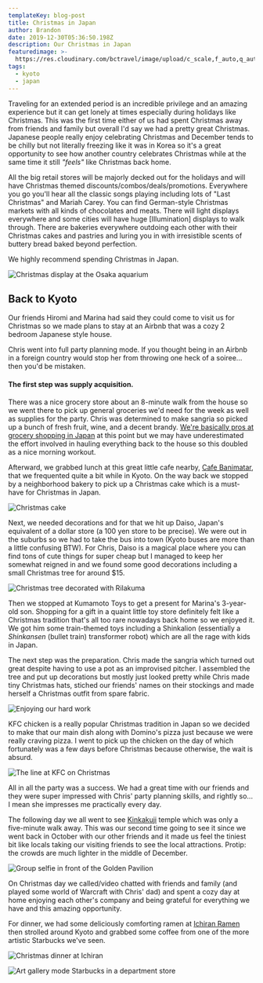 ```yaml
---
templateKey: blog-post
title: Christmas in Japan
author: Brandon
date: 2019-12-30T05:36:50.198Z
description: Our Christmas in Japan
featuredimage: >-
  https://res.cloudinary.com/bctravel/image/upload/c_scale,f_auto,q_auto,w_1080/v1579592050/christmas/IMG_20191125_220920_mjte4s.jpg
tags:
  - kyoto
  - japan
---
```

Traveling for an extended period is an incredible privilege and an amazing experience but it can get lonely at times especially during holidays like Christmas. This was the first time either of us had spent Christmas away from friends and family but overall I'd say we had a pretty great Christmas. 
Japanese people really enjoy celebrating Christmas and December tends to be chilly but not literally freezing like it was in Korea so it's a great opportunity to see how another country celebrates Christmas while at the same time it still _"feels"_ like Christmas back home. 

All the big retail stores will be majorly decked out for the holidays and will have Christmas themed discounts/combos/deals/promotions. Everywhere you go you'll hear all the classic songs playing including lots of "Last Christmas" and Mariah Carey. You can find German-style Christmas markets with all kinds of chocolates and meats. There will light displays everywhere and some cities will have huge \[Illumination] displays to walk through. There are bakeries everywhere outdoing each other with their Christmas cakes and pastries and luring you in with irresistible scents of buttery bread baked beyond perfection. 

We highly recommend spending Christmas in Japan.

![Christmas display at the Osaka aquarium](https://res.cloudinary.com/bctravel/image/upload/c_scale,f_auto,q_auto,w_1080/v1579591961/christmas/IMG_2210_rtaax3.jpg "Christmas display at the Osaka aquarium")

## Back to Kyoto

Our friends Hiromi and Marina had said they could come to visit us for Christmas so we made plans to stay at an Airbnb that was a cozy 2 bedroom Japanese style house. 

Chris went into full party planning mode. If you thought being in an Airbnb in a foreign country would stop her from throwing one heck of a soiree... then you'd be mistaken. 

#### The first step was supply acquisition.

There was a nice grocery store about an 8-minute walk from the house so we went there to pick up general groceries we'd need for the week as well as supplies for the party. Chris was determined to make sangria so picked up a bunch of fresh fruit, wine, and a decent brandy. [We're basically pros at grocery shopping in Japan](/blog/2019-11-14-grocery-adventures-in-kyoto/) at this point but we may have underestimated the effort involved in hauling everything back to the house so this doubled as a nice morning workout. 

Afterward, we grabbed lunch at this great little cafe nearby, [Cafe Banimatar](https://www.tripadvisor.com/Restaurant_Review-g14123848-d13545688-Reviews-Banimatar-Kita_Kyoto_Kyoto_Prefecture_Kinki.html), that we frequented quite a bit while in Kyoto. On the way back we stopped by a neighborhood bakery to pick up a Christmas cake which is a must-have for Christmas in Japan. 


![Christmas cake](https://res.cloudinary.com/bctravel/image/upload/c_scale,f_auto,q_auto,w_1080/v1579591987/christmas/IMG_20191221_223109_taa9ne.jpg "Christmas cake")

Next, we needed decorations and for that we hit up Daiso, Japan's equivalent of a dollar store (a 100 yen store to be precise). We were out in the suburbs so we had to take the bus into town (Kyoto buses are more than a little confusing BTW). For Chris, Daiso is a magical place where you can find tons of cute things for super cheap but I managed to keep her somewhat reigned in and we found some good decorations including a small Christmas tree for around $15. 

![Christmas tree decorated with Rilakuma](https://res.cloudinary.com/bctravel/image/upload/c_scale,f_auto,q_auto,w_1080/v1579592027/christmas/EFFECTS_kpy1e5.jpg "Christmas tree decorated with Rilakuma")

Then we stopped at Kumamoto Toys to get a present for Marina's 3-year-old son. Shopping for a gift in a quaint little toy store definitely felt like a Christmas tradition that's all too rare nowadays back home so we enjoyed it. We got him some train-themed toys including a Shinkalion (essentially a _Shinkansen_ (bullet train) transformer robot) which are all the rage with kids in Japan. 

The next step was the preparation. Chris made the sangria which turned out great despite having to use a pot as an improvised pitcher. I assembled the tree and put up decorations but mostly just looked pretty while Chris made tiny Christmas hats, stiched our friends' names on their stockings and made herself a Christmas outfit from spare fabric. 

![Enjoying our hard work](https://res.cloudinary.com/bctravel/image/upload/c_scale,f_auto,q_auto,w_1080/v1579592020/christmas/IMG_2565_bbuc72.jpg "Enjoying our hard work")

KFC chicken is a really popular Christmas tradition in Japan so we decided to make that our main dish along with Domino's pizza just because we were really craving pizza. I went to pick up the chicken on the day of which fortunately was a few days before Christmas because otherwise, the wait is absurd. 

![The line at KFC on Christmas](https://res.cloudinary.com/bctravel/image/upload/c_scale,f_auto,q_auto,w_1080/v1579592007/christmas/IMG_20191224_183119_p3bshm.jpg "The line at KFC on Christmas")

All in all the party was a success. We had a great time with our friends and they were super impressed with Chris' party planning skills, and rightly so... I mean she impresses me practically every day. 

The following day we all went to see [Kinkakuji](https://www.japan-guide.com/e/e3908.html) temple which was only a five-minute walk away. This was our second time going to see it since we went back in October with our other friends and it made us feel the tiniest bit like locals taking our visiting friends to see the local attractions. Protip: the crowds are much lighter in the middle of December. 

![Group selfie in front of the Golden Pavilion](https://res.cloudinary.com/bctravel/image/upload/c_scale,f_auto,q_auto,w_1080/v1579592035/christmas/MVIMG_20191223_121645_sdtoda.jpg "Group selfie in front of the Golden Pavilion")

On Christmas day we called/video chatted with friends and family (and played some world of Warcraft with Chris' dad) and spent a cozy day at home enjoying each other's company and being grateful for everything we have and this amazing opportunity. 

For dinner, we had some deliciously comforting ramen at [Ichiran Ramen](https://jw-webmagazine.com/ichiran-ramen-how-to-skip-the-line-at-ichiran-ramen-shibuya-32396eadc25a/) then strolled around Kyoto and grabbed some coffee from one of the more artistic Starbucks we've seen. 

![Christmas dinner at Ichiran](https://res.cloudinary.com/bctravel/image/upload/c_scale,f_auto,q_auto,w_1080/v1579591971/christmas/IMG_20191224_185205_hr0uh7.jpg "Christmas dinner at Ichiran")


 

![Art gallery mode Starbucks in a department store](https://res.cloudinary.com/bctravel/image/upload/c_scale,f_auto,q_auto,w_1080/v1579592027/christmas/IMG_20191224_195927_yndwn3.jpg "Art gallery mode Starbucks in a department store")
